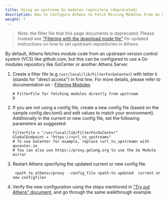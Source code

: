 ```yaml
---
title: Using an upstream Go modules repository (deprecated)
description: How to Configure Athens to Fetch Missing Modules From an Upstream Module Repository Like GoCenter, or Another Athens Server
weight: 7
---
```


>Note: the filter file that this page documents is deprecated. Please instead see ["Filtering with the download mode file"](./download) for updated instructions on how to set upstream repositories in Athens.

By default, Athens fetches module code from an upstream version control system (VCS) like github.com, but this can be configured to use a Go modules repository like GoCenter or another Athens Server.

1. Create a filter file (e.g ```/usr/local/lib/FilterForGoCenter```) with letter `D` (stands for "direct access") in first line. For more details, please refer to documentation on  - [Filtering Modules](/configuration/filter)

    ```
    # FilterFile for fetching modules directly from upstream
    D
    ```
2. If you are not using a config file, create a new config file (based on the sample config.dev.toml) and edit values to match your environment).
Additionally in the current or new config file, set the following parameters as suggested:

    ```
    FilterFile = "/usr/local/lib/FilterForGoCenter"
    GlobalEndpoint = "https://<url_to_upstream>"
    # To use GoCenter for example, replace <url_to_upstream> with gocenter.io
    # You can also use https://proxy.golang.org to use the Go Module mirror
    ```
1. Restart Athens specifying the updated current or new config file.

    ```
     <path_to_athens>/proxy  -config_file <path-to updated  current or new configfile>
    ```
1. Verify the new configuration using the steps mentioned in ["Try out Athens" document](/try-out), and go through the same walkthrough example.
